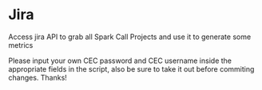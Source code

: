 # Jira
Access jira API to grab all Spark Call Projects and use it to generate some metrics

Please input your own CEC password and CEC username inside the appropriate fields in the script, also be sure to take it out before commiting changes.
Thanks!

